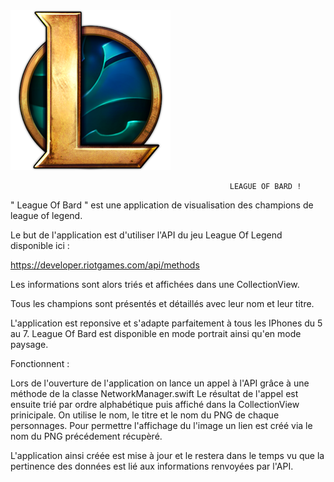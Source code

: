 
<img src="./icon.png"/>



                                                     LEAGUE OF BARD !


" League Of Bard " est une application de visualisation des champions de league of legend.

Le but de l'application est d'utiliser l'API du jeu League Of Legend disponible ici : 

https://developer.riotgames.com/api/methods

Les informations sont alors triés et affichées dans une CollectionView.

Tous les champions sont présentés et détaillés avec leur nom et leur titre.

L'application est reponsive et s'adapte parfaitement à tous les IPhones du 5 au 7.
League Of Bard est disponible en mode portrait ainsi qu'en mode paysage.

Fonctionnent :

Lors de l'ouverture de l'application on lance un appel à l'API grâce à une méthode de la classe NetworkManager.swift
Le résultat de l'appel est ensuite trié par ordre alphabétique puis affiché dans la CollectionView prinicipale.
On utilise le nom, le titre et le nom du PNG de chaque personnages. Pour permettre l'affichage du l'image un lien est créé via le nom du PNG précédement récupèré.

L'application ainsi créée est mise à jour et le restera dans le temps vu que la pertinence des données est lié aux informations renvoyées par l'API. 
